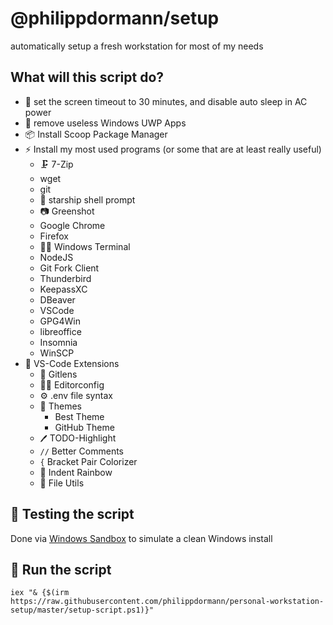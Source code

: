 # @philippdormann/setup
automatically setup a fresh workstation for most of my needs

## What will this script do?
- 🔌 set the screen timeout to 30 minutes, and disable auto sleep in AC power
- 🚯 remove useless Windows UWP Apps
- 📦 Install Scoop Package Manager
- ⚡ Install my most used programs (or some that are at least really useful)
  - 🗜️ 7-Zip
  - wget
  - git
  - 🚀 starship shell prompt
  - 📷 Greenshot
  - Google Chrome
  - Firefox
  - 👨‍💻 Windows Terminal
  - NodeJS
  - Git Fork Client
  - Thunderbird
  - KeepassXC
  - DBeaver
  - VSCode
  - GPG4Win
  - libreoffice
  - Insomnia
  - WinSCP
- 🧩 VS-Code Extensions
  - 🌳 Gitlens
  - 👨‍💻 Editorconfig
  - ⚙ .env file syntax
  - 🎨 Themes
    - Best Theme
    - GitHub Theme
  - `🖊` TODO-Highlight
  - `//` Better Comments
  - `{` Bracket Pair Colorizer
  - 🌈 Indent Rainbow
  - 📎 File Utils

## 🧪 Testing the script
Done via [Windows Sandbox](https://techcommunity.microsoft.com/t5/windows-kernel-internals/windows-sandbox/ba-p/301849) to simulate a clean Windows install

## 🚀 Run the script
```
iex "& {$(irm https://raw.githubusercontent.com/philippdormann/personal-workstation-setup/master/setup-script.ps1)}"
```
